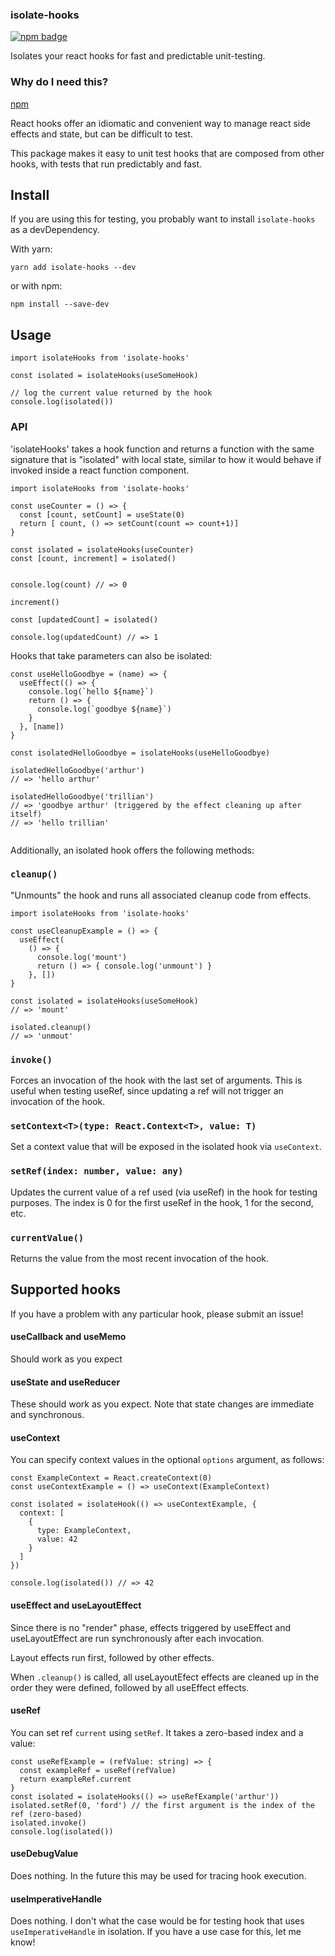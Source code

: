 ### isolate-hooks

[![npm badge](https://img.shields.io/npm/v/isolate-hooks)](https://npmjs.com/package/isolate-components)

Isolates your react hooks for fast and predictable unit-testing.

### Why do I need this?

[npm](https://www.npmjs.com/package/isolate-hooks)

React hooks offer an idiomatic and convenient way to manage react side effects and state, but can be difficult to test.

This package makes it easy to unit test hooks that are composed from other hooks, with tests that run predictably and fast.

## Install

If you are using this for testing, you probably want to install `isolate-hooks` as a devDependency.

With yarn:

```
yarn add isolate-hooks --dev
```

or with npm:

```
npm install --save-dev
```

## Usage

```
import isolateHooks from 'isolate-hooks'

const isolated = isolateHooks(useSomeHook)

// log the current value returned by the hook
console.log(isolated())

```

### API

'isolateHooks' takes a hook function and returns a function with the same signature that is "isolated" with local state,
similar to how it would behave if invoked inside a react function component.

```
import isolateHooks from 'isolate-hooks'

const useCounter = () => {
  const [count, setCount] = useState(0)
  return [ count, () => setCount(count => count+1)]
}

const isolated = isolateHooks(useCounter)
const [count, increment] = isolated()


console.log(count) // => 0

increment()

const [updatedCount] = isolated()

console.log(updatedCount) // => 1

```

Hooks that take parameters can also be isolated:

```
const useHelloGoodbye = (name) => {
  useEffect(() => {
    console.log(`hello ${name}`)
    return () => {
      console.log(`goodbye ${name}`)
    }
  }, [name])
}

const isolatedHelloGoodbye = isolateHooks(useHelloGoodbye)

isolatedHelloGoodbye('arthur')
// => 'hello arthur'

isolatedHelloGoodbye('trillian')
// => 'goodbye arthur' (triggered by the effect cleaning up after itself)
// => 'hello trillian'


```

Additionally, an isolated hook offers the following methods:

### `cleanup()`

"Unmounts" the hook and runs all associated cleanup code from effects.

```
import isolateHooks from 'isolate-hooks'

const useCleanupExample = () => {
  useEffect(
    () => {
      console.log('mount')
      return () => { console.log('unmount') }
    }, [])
}

const isolated = isolateHooks(useSomeHook)
// => 'mount'

isolated.cleanup()
// => 'unmout'

```

### `invoke()`

Forces an invocation of the hook with the last set of arguments.
This is useful when testing useRef, since updating a ref will not trigger an invocation of the hook.

### `setContext<T>(type: React.Context<T>, value: T)`

Set a context value that will be exposed in the isolated hook via `useContext`.

### `setRef(index: number, value: any)`

Updates the current value of a ref used (via useRef) in the hook for testing purposes.
The index is 0 for the first useRef in the hook, 1 for the second, etc.

### `currentValue()`

Returns the value from the most recent invocation of the hook.

## Supported hooks

If you have a problem with any particular hook, please submit an issue!

#### useCallback and useMemo

Should work as you expect

#### useState and useReducer

These should work as you expect.
Note that state changes are immediate and synchronous.

#### useContext

You can specify context values in the optional `options` argument, as follows:

```
const ExampleContext = React.createContext(0)
const useContextExample = () => useContext(ExampleContext)

const isolated = isolateHook(() => useContextExample, {
  context: [
    {
      type: ExampleContext,
      value: 42
    }
  ]
})

console.log(isolated()) // => 42

```

#### useEffect and useLayoutEffect

Since there is no "render" phase, effects triggered by useEffect and useLayoutEffect are run synchronously after each invocation.

Layout effects run first, followed by other effects.

When `.cleanup()` is called, all useLayoutEfect effects are cleaned up in the order they were defined, followed by all useEffect effects.

#### useRef

You can set ref `current` using `setRef`. It takes a zero-based index and a value:

```
const useRefExample = (refValue: string) => {
  const exampleRef = useRef(refValue)
  return exampleRef.current
}
const isolated = isolateHooks(() => useRefExample('arthur'))
isolated.setRef(0, 'ford') // the first argument is the index of the ref (zero-based)
isolated.invoke()
console.log(isolated())
```

#### useDebugValue

Does nothing. In the future this may be used for tracing hook execution.

#### useImperativeHandle

Does nothing. I don't what the case would be for testing hook that uses `useImperativeHandle` in isolation. If you have a use case for this, let me know!
